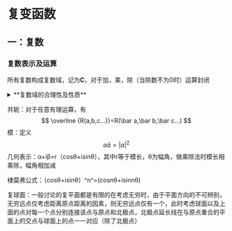 # 复变函数

## 一：复数

### 复数表示及运算

所有复数构成复数域，记为**C**，对于加，乘，除（当除数不为0时）运算封闭

<details>
    <summary>
        **复数域的合理性及性质**
    </summary>
	首先证明C是R的扩张，找到R上的不可约多项式x^2+1,规定其等于0，将域R上的交换幺环R[x]中的多项式做带余除法得到f（x）=h（x）（x^2+1）+ax+b，再做商环R[x]/(x^2+1)，得到的环的元素形如ax+b，又定义做商的不可约多项式的解为i，代入得到元素a+bi，可以证明这是一个域。<br>
    实数域R秩有限的除法代数只有R，C，四元数除环M，又M不满足乘法交换律，故C是最大的数域  <br>
</details>   

共轭：对于任意有理运算，有
$$
\overline {R(a,b,c...)}=R(\bar a,\bar b,\bar c...)
$$
模：定义
$$
a\bar a={|a|}^2
$$
几何表示：α+iβ=r（cosθ+isinθ），其中r等于模长，θ为幅角，做乘除法时模长相乘除，幅角相加减

棣莫弗公式：（cosθ+isinθ）^n^=(cosnθ+isinnθ)

复球面：一般讨论的复平面都是有限的在考虑无穷时，由于平面方向的不可辨别，无穷远点仅考虑距离原点距离的因素，则无穷远点仅有一个，此时考虑球面以及上面的点对每一个点分别连接该点与原点和北极点，北极点延长线在与原点重合的平面上的交点与球面上的点一一对应（除了北极点）
